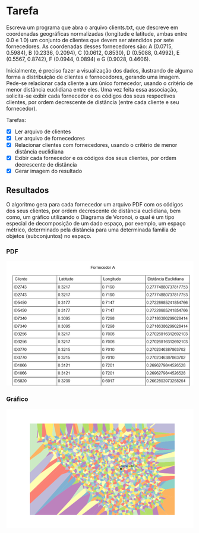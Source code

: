 # Tarefa

Escreva um programa que abra o arquivo clients.txt, que descreve em coordenadas geográficas normalizadas (longitude e latitude, ambas entre 0.0 e 1.0) um conjunto de clientes que devem ser atendidos por sete fornecedores. As coordenadas desses fornecedores são: A (0.0715, 0.5984), B (0.2336, 0.2094), C (0.0612, 0.8530), D (0.5088, 0.4992), E (0.5567, 0.8742), F (0.0944, 0.0894) e G (0.9028, 0.4606).

Inicialmente, é preciso fazer a visualização dos dados, ilustrando de alguma forma a distribuição de clientes e fornecedores, gerando uma imagem. Pede-se relacionar cada cliente a um único fornecedor, usando o critério de menor distância euclidiana entre eles. Uma vez feita essa associação, solicita-se exibir cada fornecedor e os códigos dos seus respectivos clientes, por ordem decrescente de distância (entre cada cliente e seu fornecedor).

Tarefas:
- [x] Ler arquivo de clientes
- [x] Ler arquivo de fornecedores
- [x] Relacionar clientes com fornecedores, usando o critério de menor distância euclidiana
- [x] Exibir cada fornecedor e os códigos dos seus clientes, por ordem decrescente de distância
- [x] Gerar imagem do resultado

## Resultados

O algoritmo gera para cada fornecedor um arquivo PDF com os códigos dos seus clientes, por ordem decrescente de distância euclidiana, bem como, um gráfico utilizando o Diagrama de Voronoi, o qual é um tipo especial de decomposição de um dado espaço, por exemplo, um espaço métrico, determinado pela distância para uma determinada família de objetos (subconjuntos) no espaço.

### PDF

<img src="https://raw.githubusercontent.com/faizaleticia/third-project/master/assets/example/pdf.png?token=AHCXPPVB7LT2RJNT62SKDXS66KGUW" alt="PDF Example">

### Gráfico

<img src="https://raw.githubusercontent.com/faizaleticia/third-project/master/assets/example/graph.png?token=AHCXPPWBBGLJQWNQMXROMFC66KG2K" alt="Graph Example">

